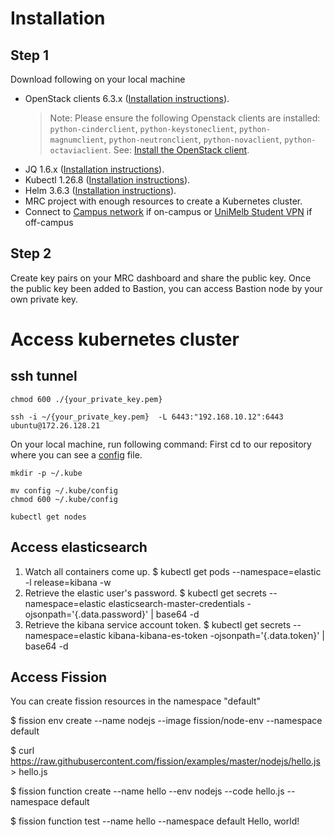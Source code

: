 
# Installation

## Step 1
Download following on your local machine
- OpenStack clients 6.3.x ([Installation instructions](https://docs.openstack.org/newton/user-guide/common/cli-install-openstack-command-line-clients.html)).
  > Note: Please ensure the following Openstack clients are installed: `python-cinderclient`, `python-keystoneclient`, `python-magnumclient`, `python-neutronclient`, `python-novaclient`, `python-octaviaclient`. See: [Install the OpenStack client](https://docs.openstack.org/newton/user-guide/common/cli-install-openstack-command-line-clients.html).
- JQ 1.6.x ([Installation instructions](https://jqlang.github.io/jq/download/)).
- Kubectl 1.26.8 ([Installation instructions](https://kubernetes.io/docs/tasks/tools/)).
- Helm 3.6.3 ([Installation instructions](https://helm.sh/docs/intro/install/)).
- MRC project with enough resources to create a Kubernetes cluster.
- Connect to [Campus network](https://studentit.unimelb.edu.au/wifi-vpn#uniwireless) if on-campus or [UniMelb Student VPN](https://studentit.unimelb.edu.au/wifi-vpn#vpn) if off-campus

## Step 2
Create key pairs on your MRC dashboard and share the public key. Once the public key been added to Bastion, you can access Bastion node by your own private key.

# Access kubernetes cluster 
## ssh tunnel
```shell
chmod 600 ./{your_private_key.pem}
```
```shell
ssh -i ~/{your_private_key.pem}  -L 6443:"192.168.10.12":6443 ubuntu@172.26.128.21
```

On your local machine, run following command:
First cd to our repository where you can see a [config](https://github.com/lollyluan/COMP90024_2024_ASMT2_Group12/blob/main/config) file. 

```shell
mkdir -p ~/.kube
```

```shell
mv config ~/.kube/config
chmod 600 ~/.kube/config
```

```shell
kubectl get nodes
```
## Access elasticsearch
1. Watch all containers come up.
  $ kubectl get pods --namespace=elastic -l release=kibana -w
2. Retrieve the elastic user's password.
  $ kubectl get secrets --namespace=elastic elasticsearch-master-credentials -ojsonpath='{.data.password}' | base64 -d
3. Retrieve the kibana service account token.
  $ kubectl get secrets --namespace=elastic kibana-kibana-es-token -ojsonpath='{.data.token}' | base64 -d

## Access Fission
 You can create fission resources in the namespace "default"

  $ fission env create --name nodejs --image fission/node-env --namespace default

  $ curl https://raw.githubusercontent.com/fission/examples/master/nodejs/hello.js > hello.js

  $ fission function create --name hello --env nodejs --code hello.js --namespace default

  $ fission function test --name hello --namespace default
  Hello, world!